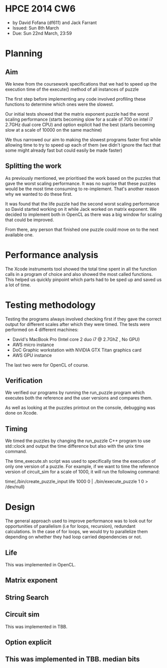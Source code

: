 HPCE 2014 CW6
=============

- by David Fofana (df611) and Jack Farrant
- Issued: Sun 8th March
- Due: Sun 22nd March, 23:59


Planning
====

Aim 
----

We knew from the coursework specifications that we had to speed up the
execution time of the execute() method of all instances of puzzle 

The first step before implementing any code involved profiling these
functions to determine which ones were the slowest. 

Our initial tests showed that the matrix exponent puzzle had the worst scaling
performance (starts becoming slow for a scale of 700 on intel i7 2.7GHz dual
core CPU) and option explicit had the best (starts becoming slow at
a scale of 10000 on the same machine)

We thus narrowed our aim to making the slowest programs faster first while
allowing time to try to speed up each of them (we didn't ignore the fact that
some might already fast but could easily be made faster)

Splitting the work
------------------

As previously mentioned, we prioritised the work based on the puzzles that gave 
the worst scaling performance. It was no suprise that these puzzles would be the 
most time consuming to re-implement. That's another reason why we wanted to do
these first.

It was found that the life puzzle had the second worst scaling performance so
David started working on it while Jack worked on matrix exponent. We decided
to implement both in OpenCL as there was a big window for scaling that could 
be improved.

From there, any person that finished one puzzle could move on to the next 
available one.


Performance analysis
===================================

The Xcode instruments tool showed the total time spent in all the function calls
in a program of choice and also showed the most called functions. This helped us
quickly pinpoint which parts had to be sped up and saved us a lot of time.


Testing methodology
===================

Testing the programs always involved checking first if they gave the correct 
output for different scales after which they were timed. The tests were 
performed on 4 different machines: 

- David's MacBook Pro (Intel core 2 duo i7 @ 2.7GhZ , No GPU)
- AWS micro instance
- DoC Graphic workstation with NVIDIA GTX Titan graphics card
- AWS GPU instance

The last two were for OpenCL of course.

Verification
------------

We verified our programs by running the run_puzzle program which executes 
both the reference and the user versions and compares them. 

As well as looking at the puzzles printout on the console, debugging 
was done on Xcode. 

Timing
-------

We timed the puzzles by changing the run_puzzle C++ program to use std::clock
and output the time difference but also with the unix time command.

The time_execute.sh script was used to specifically time the execution of only
one version of a puzzle. For example, if we want to time the reference version 
of circuit_sim for a scale of 1000, it will run the following command:

time(./bin/create_puzzle_input life 1000 0 | ./bin/execute_puzzle 1 0  > /dev/null)

Design
=======

The general approach used to improve performance was to look out for opportunities
of parallelism (i.e for loops, recursion), redundant calculations. In the case of 
for loops, we would try to parallelize them depending on whether they had loop
carried dependencies or not.

Life
----

This was implemented in OpenCL.

Matrix exponent
---------------


String Search
-------------

Circuit sim 
-----------

This was implemented in TBB.

Option explicit 
---------------

This was implemented in TBB.
median bits
-----------
